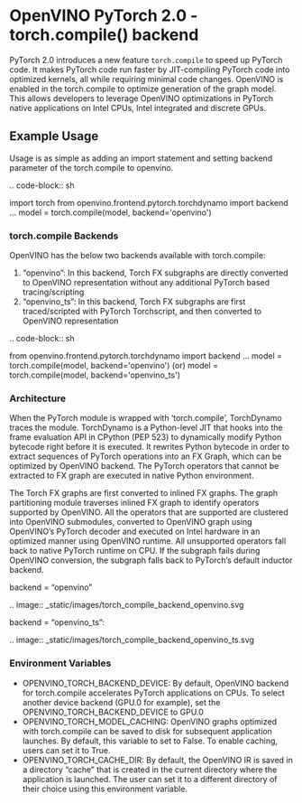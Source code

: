 # OpenVINO PyTorch 2.0 - torch.compile() backend

PyTorch 2.0 introduces a new feature ``torch.compile`` to speed up PyTorch code. It makes PyTorch code run faster by JIT-compiling PyTorch code into optimized kernels, all while requiring minimal code changes. OpenVINO is enabled in the torch.compile to optimize generation of the graph model. This allows developers to leverage OpenVINO optimizations in PyTorch native applications on Intel CPUs, Intel integrated and discrete GPUs.

## Example Usage

Usage is as simple as adding an import statement and setting backend parameter of the torch.compile to openvino. 

.. code-block:: sh

   import torch
   from openvino.frontend.pytorch.torchdynamo import backend
   ...
   model = torch.compile(model, backend='openvino')

### torch.compile Backends

OpenVINO has the below two backends available with torch.compile:

1. “openvino”:  In this backend, Torch FX subgraphs are directly converted to OpenVINO representation without any additional PyTorch based tracing/scripting
2. “openvino_ts”: In this backend, Torch FX subgraphs are first traced/scripted with PyTorch Torchscript, and then converted to OpenVINO representation 

.. code-block:: sh

   from openvino.frontend.pytorch.torchdynamo import backend
   ...
   model = torch.compile(model, backend='openvino')
   (or)
   model = torch.compile(model, backend='openvino_ts')

### Architecture

When the PyTorch module is wrapped with ‘torch.compile’, TorchDynamo traces the module. TorchDynamo is a Python-level JIT that hooks into the frame evaluation API in CPython (PEP 523) to dynamically modify Python bytecode right before it is executed. It rewrites Python bytecode in order to extract sequences of PyTorch operations into an FX Graph, which can be optimized by OpenVINO backend. The PyTorch operators that cannot be extracted to FX graph are executed in native Python environment.

The Torch FX graphs are first converted to inlined FX graphs. The graph partitioning module traverses inlined FX graph to identify operators supported by OpenVINO. All the operators that are supported are clustered into OpenVINO submodules, converted to OpenVINO graph using OpenVINO’s PyTorch decoder and executed on Intel hardware in an optimized manner using OpenVINO runtime. All unsupported operators fall back to native PyTorch runtime on CPU. If the subgraph fails during OpenVINO conversion, the subgraph falls back to PyTorch’s default inductor backend.

backend = “openvino”

.. image:: _static/images/torch_compile_backend_openvino.svg

backend = “openvino_ts”:

.. image:: _static/images/torch_compile_backend_openvino_ts.svg

### Environment Variables

* OPENVINO_TORCH_BACKEND_DEVICE: By default, OpenVINO backend for torch.compile accelerates PyTorch applications on CPUs. To select another device backend (GPU.0 for example), set the OPENVINO_TORCH_BACKEND_DEVICE to GPU.0
* OPENVINO_TORCH_MODEL_CACHING: OpenVINO graphs optimized with torch.compile can be saved to disk for subsequent application launches. By default, this variable to set to False. To enable caching, users can set it to True.
* OPENVINO_TORCH_CACHE_DIR: By default, the OpenVINO IR is saved in a directory “cache” that is created in the current directory where the application is launched. The user can set it to a different directory of their choice using this environment variable.


